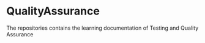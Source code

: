 # QualityAssurance
The repositories contains the learning documentation of Testing and Quality Assurance
